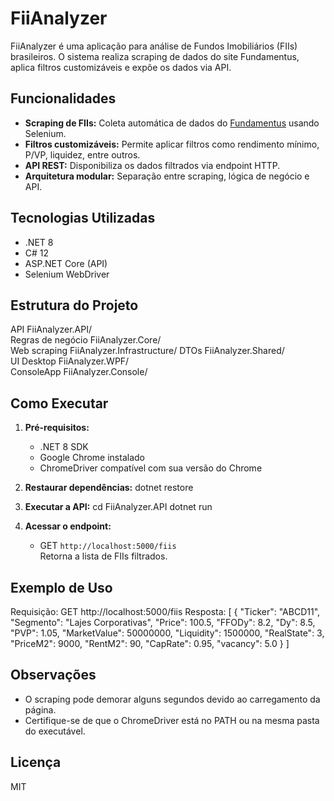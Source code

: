 # FiiAnalyzer

FiiAnalyzer é uma aplicação para análise de Fundos Imobiliários (FIIs) brasileiros. O sistema realiza scraping de dados do site Fundamentus, aplica filtros customizáveis e expõe os dados via API.

## Funcionalidades

- **Scraping de FIIs:** Coleta automática de dados do [Fundamentus](https://www.fundamentus.com.br/fii_resultado.php) usando Selenium.
- **Filtros customizáveis:** Permite aplicar filtros como rendimento mínimo, P/VP, liquidez, entre outros.
- **API REST:** Disponibiliza os dados filtrados via endpoint HTTP.
- **Arquitetura modular:** Separação entre scraping, lógica de negócio e API.

## Tecnologias Utilizadas

- .NET 8
- C# 12
- ASP.NET Core (API)
- Selenium WebDriver

## Estrutura do Projeto

API FiiAnalyzer.API/            
Regras de negócio FiiAnalyzer.Core/           
Web scraping FiiAnalyzer.Infrastructure/ 
DTOs FiiAnalyzer.Shared/         
UI Desktop FiiAnalyzer.WPF/            
ConsoleApp FiiAnalyzer.Console/

## Como Executar

1. **Pré-requisitos:**
   - .NET 8 SDK
   - Google Chrome instalado
   - ChromeDriver compatível com sua versão do Chrome

2. **Restaurar dependências:**
   dotnet restore
   
3. **Executar a API:**
   cd FiiAnalyzer.API dotnet run

4. **Acessar o endpoint:**
   - GET `http://localhost:5000/fiis`  
     Retorna a lista de FIIs filtrados.

## Exemplo de Uso

Requisição: GET http://localhost:5000/fiis
Resposta:
[ { "Ticker": "ABCD11",
  "Segmento": "Lajes Corporativas",
  "Price": 100.5,
  "FFODy": 8.2,
  "Dy": 8.5,
  "PVP": 1.05,
  "MarketValue": 50000000,
  "Liquidity": 1500000,
  "RealState": 3,
  "PriceM2": 9000,
  "RentM2": 90,
  "CapRate": 0.95,
  "vacancy": 5.0 } ]

## Observações
- O scraping pode demorar alguns segundos devido ao carregamento da página.
- Certifique-se de que o ChromeDriver está no PATH ou na mesma pasta do executável.

## Licença
MIT














   
